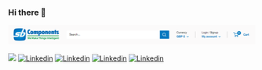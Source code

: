 ### Hi there 👋

<img src="sb.PNG" />

[![](https://img.shields.io/badge/Shop-Our_Shop-brightgreen)](https://shop.sb-components.co.uk/)
[![Linkedin](https://img.shields.io/badge/-Youtube-222222?style=flat-square&logo=youtube&logoColor=white)](https://www.youtube.com/channel/UC-HPa0xV9LtjqT79aajhGfQ)
[![Linkedin](https://img.shields.io/badge/-Instagram-222222?style=flat-square&logo=instagram&logoColor=white)](https://www.instagram.com/sbcomponentsltd/)
[![Linkedin](https://img.shields.io/badge/-Facebook-222222?style=flat-square&logo=facebook&logoColor=white)](https://www.facebook.com/sbcomponentsltd)
[![Linkedin](https://img.shields.io/badge/-LinkedIn-222222?style=flat-square&logo=Linkedin&logoColor=white)](https://www.linkedin.com/organization-guest/company/sb-components-limited)



<!--
**sbcshop/sbcshop** is a ✨ _special_ ✨ repository because its `README.md` (this file) appears on your GitHub profile.

Here are some ideas to get you started:

- 🔭 I’m currently working on ...
- 🌱 I’m currently learning ...
- 👯 I’m looking to collaborate on ...
- 🤔 I’m looking for help with ...
- 💬 Ask me about ...
- 📫 How to reach me: ...
- 😄 Pronouns: ...
- ⚡ Fun fact: ...
-->
